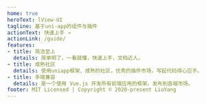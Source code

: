 ```yaml
---
home: true
heroText: lView-UI
tagline: 基于uni-app的组件与插件
actionText: 快速上手 →
actionLink: /guide/
features:
- title: 简洁至上
  details: 简单明了，一看就懂，快速上手，文档近人。
- title: 成熟社区
  details: 使用uniapp框架、成熟的社区，优秀的插件市场，写起代码得心应手。
- title: 多端兼容
  details: 是一个使用 Vue.js 开发所有前端应用的框架。发布到各端市场。
footer: MIT Licensed | Copyright © 2020-present LiuYang
---
```

